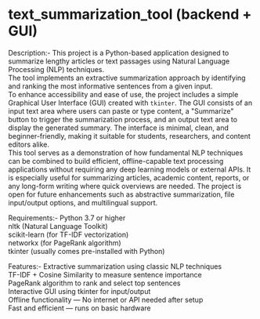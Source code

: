 # text_summarization_tool (backend + GUI)

Description:-
This project is a Python-based application designed to summarize lengthy articles or text passages using Natural Language Processing (NLP) techniques.<br>
The tool implements an extractive summarization approach by identifying and ranking the most informative sentences from a given input. <br>
To enhance accessibility and ease of use, the project includes a simple Graphical User Interface (GUI) created with `tkinter`. The GUI consists of an input text area where users can paste or type content, a "Summarize" button to trigger the summarization process, and an output text area to display the generated summary. The interface is minimal, clean, and beginner-friendly, making it suitable for students, researchers, and content editors alike.<br>
This tool serves as a demonstration of how fundamental NLP techniques can be combined to build efficient, offline-capable text processing applications without requiring any deep learning models or external APIs. It is especially useful for summarizing articles, academic content, reports, or any long-form writing where quick overviews are needed. The project is open for future enhancements such as abstractive summarization, file input/output options, and multilingual support.<br>

Requirements:-
  Python 3.7 or higher<br>
  nltk (Natural Language Toolkit)<br>
  scikit-learn (for TF-IDF vectorization)<br>
  networkx (for PageRank algorithm)<br>
  tkinter (usually comes pre-installed with Python)<br>

Features:-
  Extractive summarization using classic NLP techniques<br>
  TF-IDF + Cosine Similarity to measure sentence importance<br>
  PageRank algorithm to rank and select top sentences<br>
  Interactive GUI using tkinter for input/output<br>
  Offline functionality — No internet or API needed after setup<br>
  Fast and efficient — runs on basic hardware<br>
